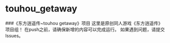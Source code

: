 # touhou_getaway
###《东方逍遥传~touhou getaway》项目
这里是原创同人游戏《东方逍遥传》项目组！
在push之前，请确保新增的内容可以完成运行。
如果遇到问题，请提交Issues。
